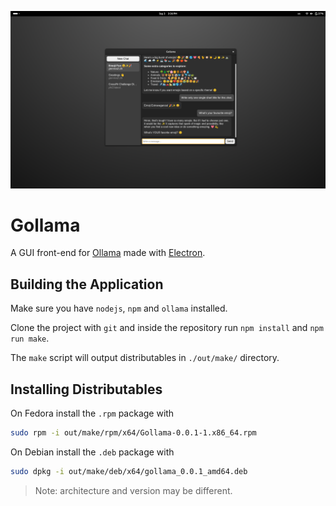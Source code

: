 ![Screenshot](./screenshot.png)

# Gollama

A GUI front-end for [Ollama](https://ollama.com) made with [Electron](https://www.electronjs.org).

## Building the Application

Make sure you have `nodejs`, `npm` and `ollama` installed.

Clone the project with `git` and inside the repository run `npm install` and `npm run make`.

The `make` script will output distributables in `./out/make/` directory.

## Installing Distributables

On Fedora install the `.rpm` package with

```bash
sudo rpm -i out/make/rpm/x64/Gollama-0.0.1-1.x86_64.rpm
```

On Debian install the `.deb` package with

```bash
sudo dpkg -i out/make/deb/x64/gollama_0.0.1_amd64.deb
```

> Note: architecture and version may be different.
